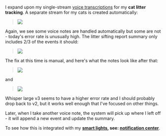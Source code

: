 I expand upon my single-stream [voice transcriptions](Applications%20of%20my%20Tinker%20Cast%20-%20voice%20transcriptions.md) for my **cat litter tracking**. A separate stream for my cats is created automatically:

> ![](https://i.imgur.com/OavvNsb.png)

Again, we see some voice notes are handled automatically but some are not - today's error rate is unusually high. The litter sifting report summary only includes 2/3 of the events it should:

> ![](https://i.imgur.com/Vf11TGR.png)

The fix at this time is manual, and here's what the notes look like after that:

> ![](https://i.imgur.com/cIlBrzd.png)

and

> ![](https://i.imgur.com/ZEAxsly.png)

Whisper large v3 seems to have a higher error rate and I should probably drop back to v2, but it works well enough that I've focused on other things.

Later, when I take another voice note, the system will pick up where I left off - it will append a new event and update the summary.

To see how this is integrated with my **[smart lights](Applications%20of%20my%20Tinker%20Cast%20-%20smart%20lights%20control.md), see: [notification center](Applications%20of%20my%20Tinker%20Cast%20-%20notification%20center.md)**.
